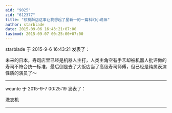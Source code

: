 ```yaml
---
aid: "9025"
zid: "612377"
title: "核桃酥店这事让我想起了星新一的一篇科幻小说嘛"
author: starblade
date: 2015-09-06 16:43:21+07:00
lastmod: 2015-09-07 00:25:00+07:00
---
```


starblade 于 2015-9-6 16:43:21 发表了：

未来的日本，寿司店里已经是机器人主打，人类主角空有手艺却被机器人批评做的寿司不符合统一标准，最后倒是去了大饭店当了高级寿司师傅，但已经是纯属表演性质的演员了～

---

weante 于 2015-9-7 00:25:19 发表了：

洗衣机

---
